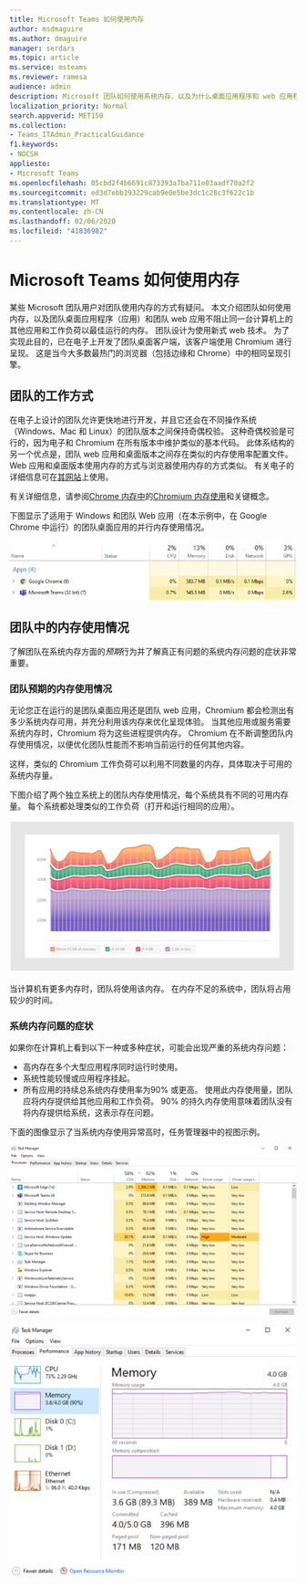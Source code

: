 ```yaml
---
title: Microsoft Teams 如何使用内存
author: msdmaguire
ms.author: dmaguire
manager: serdars
ms.topic: article
ms.service: msteams
ms.reviewer: ramesa
audience: admin
description: Microsoft 团队如何使用系统内存，以及为什么桌面应用程序和 web 应用程序之间的内存使用率相同。
localization_priority: Normal
search.appverid: MET150
ms.collection:
- Teams_ITAdmin_PracticalGuidance
f1.keywords:
- NOCSH
appliesto:
- Microsoft Teams
ms.openlocfilehash: 05cbd2f4b6691c873393a7ba711e03aadf70a2f2
ms.sourcegitcommit: ed3d7ebb193229cab9e0e5be3dc1c28c3f622c1b
ms.translationtype: MT
ms.contentlocale: zh-CN
ms.lasthandoff: 02/06/2020
ms.locfileid: "41836982"
---
```

# <a name="how-microsoft-teams-uses-memory"></a>Microsoft Teams 如何使用内存

某些 Microsoft 团队用户对团队使用内存的方式有疑问。 本文介绍团队如何使用内存，以及团队桌面应用程序（应用）和团队 web 应用不阻止同一台计算机上的其他应用和工作负荷以最佳运行的内存。 团队设计为使用新式 web 技术。 为了实现此目的，已在电子上开发了团队桌面客户端，该客户端使用 Chromium 进行呈现。 这是当今大多数最热门的浏览器（包括边缘和 Chrome）中的相同呈现引擎。

## <a name="how-teams-works"></a>团队的工作方式

在电子上设计的团队允许更快地进行开发，并且它还会在不同操作系统（Windows、Mac 和 Linux）的团队版本之间保持奇偶校验。 这种奇偶校验是可行的，因为电子和 Chromium 在所有版本中维护类似的基本代码。 此体系结构的另一个优点是，团队 web 应用和桌面版本之间存在类似的内存使用率配置文件。 Web 应用和桌面版本使用内存的方式与浏览器使用内存的方式类似。 有关电子的详细信息可在[其网站](https://electronjs.org/)上使用。

有关详细信息，请参阅[Chrome 内存中](https://chromium.googlesource.com/chromium/src.git/+/master/docs/memory/key_concepts.md)的[Chromium 内存使用](https://www.chromium.org/developers/memory-usage-backgrounder)和关键概念。

下图显示了适用于 Windows 和团队 Web 应用（在本示例中，在 Google Chrome 中运行）的团队桌面应用的并行内存使用情况。

![团队桌面应用和 Web 应用内存使用情况](media/teams-memory-clientweb.png)

## <a name="memory-usage-in-teams"></a>团队中的内存使用情况

了解团队在系统内存方面的*预期*行为并了解真正有问题的系统内存问题的症状非常重要。

### <a name="expected-memory-usage-by-teams"></a>团队预期的内存使用情况

无论您正在运行的是团队桌面应用还是团队 web 应用，Chromium 都会检测出有多少系统内存可用，并充分利用该内存来优化呈现体验。 当其他应用或服务需要系统内存时，Chromium 将为这些进程提供内存。 Chromium 在不断调整团队内存使用情况，以便优化团队性能而不影响当前运行的任何其他内容。

这样，类似的 Chromium 工作负荷可以利用不同数量的内存，具体取决于可用的系统内存量。

下图介绍了两个独立系统上的团队内存使用情况，每个系统具有不同的可用内存量。 每个系统都处理类似的工作负荷（打开和运行相同的应用）。

![团队跨不同系统的内存使用量](media/teams-memory-usage.png)

当计算机有更多内存时，团队将使用该内存。 在内存不足的系统中，团队将占用较少的时间。 

### <a name="symptoms-of-system-memory-issues"></a>系统内存问题的症状

如果你在计算机上看到以下一种或多种症状，可能会出现严重的系统内存问题：

- 高内存在多个大型应用程序同时运行时使用。
- 系统性能较慢或应用程序挂起。
- 所有应用的持续总系统内存使用率为90% 或更高。 使用此内存使用量，团队应将内存提供给其他应用和工作负荷。 90% 的持久内存使用意味着团队没有将内存提供给系统，这表示存在问题。

下面的图像显示了当系统内存使用异常高时，任务管理器中的视图示例。

![任务管理器中的工作组内存使用情况视图](media/teams-memory-high-mem-process-list.png)

![任务管理器中的团队内存使用图](media/teams-memory-high-mem-process-list2.png)
